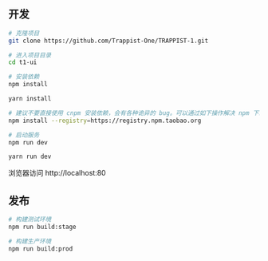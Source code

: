 ## 开发

```bash
# 克隆项目
git clone https://github.com/Trappist-One/TRAPPIST-1.git

# 进入项目目录
cd t1-ui

# 安装依赖
npm install

yarn install

# 建议不要直接使用 cnpm 安装依赖，会有各种诡异的 bug。可以通过如下操作解决 npm 下载速度慢的问题
npm install --registry=https://registry.npm.taobao.org

# 启动服务
npm run dev

yarn run dev
```

浏览器访问 http://localhost:80

## 发布

```bash
# 构建测试环境
npm run build:stage

# 构建生产环境
npm run build:prod
```